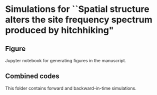 # Simulations for ``Spatial structure alters the site frequency spectrum produced by hitchhiking"

## Figure
Jupyter notebook for generating figures in the manuscript.

## Combined codes
This folder contains forward and backward-in-time simulations.

